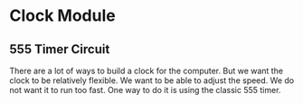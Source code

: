 # Clock Module

## 555 Timer Circuit

There are a lot of ways to build a clock for the computer. But we want the clock to be relatively flexible. We want to be able to adjust the speed. We do not want it to run too fast. One way to do it is using the classic 555 timer.
